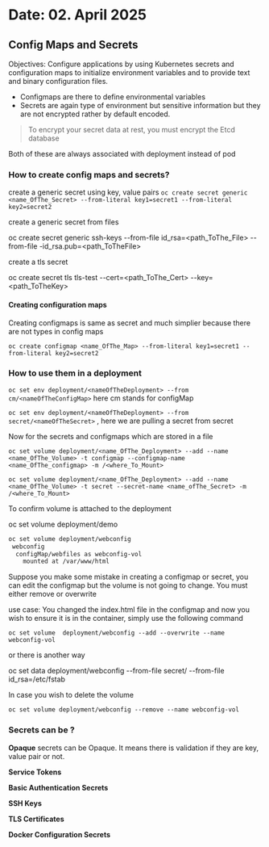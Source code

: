 # Date: 02. April 2025

## Config Maps and Secrets

Objectives: Configure applications by using Kubernetes secrets and configuration maps to initialize environment variables and to provide text and binary configuration files.

- Configmaps are there to define environmental variables
- Secrets are again type of environment but sensitive information but they are not encrypted rather by default encoded. 

> To encrypt your secret data at rest, you must encrypt the Etcd database

Both of these are always associated with deployment instead of pod


### How to create config maps and secrets?

create a generic secret using key, value pairs
`oc create secret generic <name_OfThe_Secret> --from-literal key1=secret1 --from-literal key2=secret2`

create a generic secret from files

oc create secret generic ssh-keys --from-file id_rsa=<path_ToThe_File> --from-file -id_rsa.pub=<path_ToTheFile>

create a tls secret

oc create secret tls tls-test --cert=<path_ToThe_Cert> --key=<path_ToTheKey>

#### Creating configuration maps

Creating configmaps is same as secret and much simplier because there are not types in config maps

`oc create configmap <name_OfThe_Map> --from-literal key1=secret1 --from-literal key2=secret2`

 

### How to use them in a deployment

`oc set env deployment/<nameOfTheDeployment> --from cm/<nameOfTheConfigMap>` here cm stands for configMap

`oc set env deployment/<nameOfTheDeployment> --from secret/<nameOfTheSecret>` , here we are pulling a secret from secret

Now for the secrets and configmaps which are stored in a file

`oc set volume deployment/<name_OfThe_Deployment> --add --name <name_OfThe_Volume> -t configmap --configmap-name <name_OfThe_configmap> -m /<where_To_Mount>`

`oc set volume deployment/<name_OfThe_Deployment> --add --name <name_OfThe_Volume> -t secret --secret-name <name_ofThe_Secret> -m /<where_To_Mount>`

To confirm volume is attached to the deployment

oc set volume deployment/demo

```bash
oc set volume deployment/webconfig
 webconfig
  configMap/webfiles as webconfig-vol
    mounted at /var/www/html
```

Suppose you make some mistake in creating a configmap or secret, you can edit the configmap but the volume is not going to change.
You must either remove or overwrite

use case: You changed the index.html file in the configmap and now you wish to ensure it is in the container,
simply use the following command

`oc set volume  deployment/webconfig --add --overwrite --name webconfig-vol`

or there is another way

oc set data deployment/webconfig --from-file secret/<nameOfTheSecret> --from-file id_rsa=/etc/fstab

In case you wish to delete the volume

`oc set volume deployment/webconfig --remove --name webconfig-vol`


### Secrets can be ?

**Opaque**
secrets can be Opaque. It means there is validation if they are key, value pair or not.

**Service Tokens**

**Basic Authentication Secrets**

**SSH Keys**

**TLS Certificates**

**Docker Configuration Secrets**


